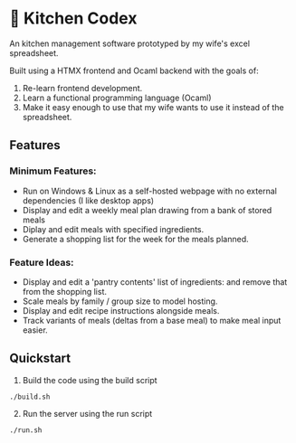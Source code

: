 # :amphora: Kitchen Codex
An kitchen management software prototyped by my wife's excel spreadsheet.

Built using a HTMX frontend and Ocaml backend with the goals of:
1. Re-learn frontend development.
2. Learn a functional programming language (Ocaml)
3. Make it easy enough to use that my wife wants to use it instead of the spreadsheet.

## Features
### Minimum Features:
* Run on Windows & Linux as a self-hosted webpage with no external dependencies (I like desktop apps)
* Display and edit a weekly meal plan drawing from a bank of stored meals
* Diplay and edit meals with specified ingredients.
* Generate a shopping list for the week for the meals planned.

### Feature Ideas:
* Display and edit a 'pantry contents' list of ingredients: and remove that from the shopping list.
* Scale meals by family / group size to model hosting.
* Display and edit recipe instructions alongside meals.
* Track variants of meals (deltas from a base meal) to make meal input easier.

## Quickstart
1. Build the code using the build script
```
./build.sh 
```
2. Run the server using the run script
```
./run.sh
```
